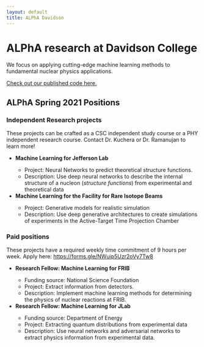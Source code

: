 ```yaml
---
layout: default
title: ALPhA Davidson
---
```


# ALPhA research at Davidson College
<!-- <div class="blurb">-->
  <p>We focus on applying cutting-edge machine learning methods to 
fundamental nuclear physics applications.</p>
<p><a href="https://github.com/alpha-davidson">Check out our published code here.</a></p>
  <h2> ALPhA Spring 2021 Positions </h2>
  <h3> Independent Research projects</h3>
  <p>These projects can be crafted as a CSC independent study course or a PHY independent research course. Contact Dr. Kuchera or Dr. Ramanujan to learn more!</p>
  <ul>
  <li><b>Machine Learning for Jefferson Lab</b></li>
        <ul>
      <li>Project: Neural Networks to predict theoretical structure functions.</li>
      <li>Description: Use deep neural networks to describe the 
        internal structure of a nucleon (<em>structure functions</em>) from experimental and theoretical data</li>
     </ul>
    <li><b>Machine Learning for the Facility for Rare Isotope Beams</b></li>
        <ul>
      <li>Project: Generative models for realistic simulation</li>
      <li>Description: Use deep generative architectures to create simulations of experiments in the Active-Target Time Projection Chamber</li>
     </ul>
  </ul>
  
  <h3> Paid positions</h3>
  <p>These projects have a required weekly time commitment of 9 hours per week. Apply here: <a href="https://forms.gle/NWuip5Uzr2oVy7Tw8">https://forms.gle/NWuip5Uzr2oVy7Tw8</a></p>
  <ul>
 <li><b>Research Fellow: Machine Learning for FRIB</b></li>
        <ul>
      <li>Funding source: National Science Foundation</li> 
      <li>Project: Extract information from detectors.</li>
      <li>Description: Implement machine learning methods for determining the physics of nuclear reactions at FRIB.</li>
     </ul>
     
 <li><b>Research Fellow: Machine Learning for JLab</b></li>
   <ul>
      <li>Funding source: Department of Energy</li> 
      <li>Project: Extracting quantum distributions from experimental data</li>
      <li>Description: Use neural networks and adversarial networks to extract physics information from experimental data.</li>
     </ul>
  </ul>   
     
  <!--  <li><b>Summer Research Fellow: Machine Learning for the Facility for Rare Isotope Beams</b></li>
     <ul>
      <li>Funding source: Davidson College</li> 
      <li>Project: Reinforcement learning for automatic beam tuning</li>
      <li>Description: Develop a proof of concept of using reinforcement learning for automatic beam tuning
        of hundreds of magnetic elements in the beam line at the new Facility for Rare Isotope Beams</li>
     </ul>
    <li><em>Summer Research Fellow: Machine Learning for Jefferson Lab</em>
    <ul>
      <li>Funding source: Center for Nuclear Femtography</li> 
      <li>Project: Neural Networks for inverse mapping</li>
      <li>Description: Use autoencoders and mixture density networks to map experimental nuclear physics data (<em>cross sections</em>) 
        to theoretical parameters in Quantum Chromodynamics </li>
     </ul>
    </li>
        <li><em>Summer Web Developer: Machine Learning for Jefferson Lab</em>
    <ul>
      <li>Funding source: Center for Nuclear Femtography</li> 
      <li>Project: Heroku Web Application for ML models</li>
      <li>Description: Build interactive capabilities into a Heroku web app that allows users (theoretical nuclear physicists) to 
      interact with trained machine learning models to explore interesting phenomena of fundamental nuclear physics.</li>
     </ul>
    </li>
  </ul>-->
 
<!--</div><!-- /.blurb --> 

